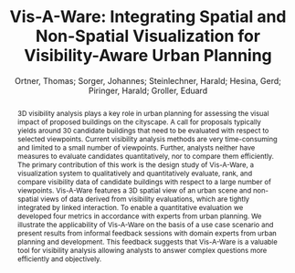 ---
layout: technique
title: "Vis-A-Ware: Integrating Spatial and Non-Spatial Visualization for Visibility-Aware Urban Planning"
classifications:
    system_type: "False"
    technique: "False"
    design_study: "True"
    evaluation: "False"
    data: "False"
    analysis: "False"
    generation: "False"
    curation_and_transformation: "False"
    management: "False"
    modeling: "False"
    urban_analysis: "True"
    visualization: "True"
    sunlight_access: "False"
    wind_ventilation: "False"
    view_impact: "True"
    energy: "False"
    damage_and_disaster_management: "False"
    climate: "False"
    sound: "False"
    property_cadastre: "False"
    others: "False"
    lookup: "False"
    browse: "True"
    locate: "False"
    explore: "False"
    identify: "True"
    compare: "True"
    summarize: "True"
    distribution: "True"
    trends: "False"
    outliers: "False"
    extremes: "False"
    features: "False"
    target_discovery: "True"
    target_access: "True"
    spatial_relation: "True"
    buildings: "True"
    streets: "False"
    nature: "False"
    uniform_discretization: "False"
    structural_subdivision: "False"
    univariate: "False"
    multivariate: "True"
    volumetric: "False"
    temporal: "False"
    sensing: "False"
    statistical: "False"
    simulation_based: "True"
    learning_based: "False"
    surveyed: "False"
    site: "False"
    block: "True"
    multi_block: "True"
    city: "False"
    va_wo_model: "False"
    post_model: "False"
    model_integrated: "True"
    assisted_models: "False"
    overlay: "True"
    embedded: "False"
    linked: "True"
    temporal_jx: "False"
    spatial_jx: "False"
    filter: "True"
    aggregate: "False"
    embed: "True"
    glyphs: "False"
    bar_charts: "True"
    scatterplots: "False"
    matrix: "False"
    parallel_coordinates: "False"
    map_2d: "False"
    map_3d: "True"
    walking: "False"
    steering: "False"
    selection_based: "True"
    manipulation_based: "True"
    distortion: "False"
    ghosting: "True"
    culling: "False"
    birds_view: "False"
    multi_view: "False"
    assisted_steering: "False"
    other: "False"
    vr_cave: "False"
    ar: "False"
    desktop: "True"
    mobile: "False"
    case_study: "True"
    user_study: "False"
    statistical_evaluation: "False"
    expert_interviews: "True"
key: "7QQZJGIW"
item_type: "journalArticle"
publication_year: "2017"
author: "Ortner, Thomas; Sorger, Johannes; Steinlechner, Harald; Hesina, Gerd; Piringer, Harald; Groller, Eduard"
publication_title: "IEEE Transactions on Visualization and Computer Graphics"
isbn: "nan"
issn: "1077-2626"
doi: "10.1109/TVCG.2016.2520920"
url_paper: "http://ieeexplore.ieee.org/document/7390069/"
abstract_note: "nan"
date_added: "2023-01-30 00:06:18"
date_modified: "2023-01-30 00:06:18"
access_date: "2023-01-30 00:06:18"
pages: "1139-1151"
num_pages: "nan"
issue: "2"
volume: "23.0"
number_of_volumes: "nan"
journal_abbreviation: "IEEE Trans. Visual. Comput. Graphics"
short_title: "Vis-A-Ware"
series: "nan"
series_number: "nan"
series_text: "nan"
series_title: "nan"
publisher: "nan"
place: "nan"
language: "nan"
rights: "nan"
type: "nan"
archive: "nan"
archive_location: "nan"
library_catalog: "DOI.org (Crossref)"
call_number: "nan"
extra: "nan"
notes: "nan"
link_attachments: "nan"
manual_tags: "nan"
automatic_tags: "nan"
editor: "nan"
series_editor: "nan"
translator: "nan"
contributor: "nan"
attorney_agent: "nan"
book_author: "nan"
cast_member: "nan"
commenter: "nan"
composer: "nan"
cosponsor: "nan"
counsel: "nan"
interviewer: "nan"
producer: "nan"
recipient: "nan"
reviewed_author: "nan"
scriptwriter: "nan"
words_by: "nan"
guest: "nan"
number: "nan"
edition: "nan"
running_time: "nan"
scale: "nan"
medium: "nan"
artwork_size: "nan"
filing_date: "nan"
application_number: "nan"
assignee: "nan"
issuing_authority: "nan"
country: "nan"
meeting_name: "nan"
conference_name: "nan"
court: "nan"
references: "nan"
reporter: "nan"
legal_status: "nan"
priority_numbers: "nan"
programming_language: "nan"
version: "nan"
system: "nan"
code: "nan"
code_number: "nan"
section: "nan"
session: "nan"
committee: "nan"
history: "nan"
legislative_body: "nan"
abstract: "3D visibility analysis plays a key role in urban planning for assessing the visual impact of proposed buildings on the cityscape. A call for proposals typically yields around 30 candidate buildings that need to be evaluated with respect to selected viewpoints. Current visibility analysis methods are very time-consuming and limited to a small number of viewpoints. Further, analysts neither have measures to evaluate candidates quantitatively, nor to compare them efficiently. The primary contribution of this work is the design study of Vis-A-Ware, a visualization system to qualitatively and quantitatively evaluate, rank, and compare visibility data of candidate buildings with respect to a large number of viewpoints. Vis-A-Ware features a 3D spatial view of an urban scene and non-spatial views of data derived from visibility evaluations, which are tightly integrated by linked interaction. To enable a quantitative evaluation we developed four metrics in accordance with experts from urban planning. We illustrate the applicability of Vis-A-Ware on the basis of a use case scenario and present results from informal feedback sessions with domain experts from urban planning and development. This feedback suggests that Vis-A-Ware is a valuable tool for visibility analysis allowing analysts to answer complex questions more efficiently and objectively."
---